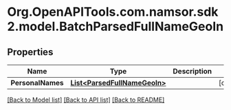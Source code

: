 # Org.OpenAPITools.com.namsor.sdk2.model.BatchParsedFullNameGeoIn
## Properties

Name | Type | Description | Notes
------------ | ------------- | ------------- | -------------
**PersonalNames** | [**List&lt;ParsedFullNameGeoIn&gt;**](ParsedFullNameGeoIn.md) |  | [optional] 

[[Back to Model list]](../README.md#documentation-for-models) [[Back to API list]](../README.md#documentation-for-api-endpoints) [[Back to README]](../README.md)

